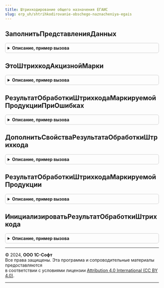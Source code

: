 ```yaml
---
title: Штрихкодирование общего назначения ЕГАИС
slug: erp_uh/shtrihkodirovanie-obschego-naznacheniya-egais
---
```



## ЗаполнитьПредставленияДанных
<details style="margin: 1em 0; padding: 0.5em; border: 1px solid #ccc; border-radius: 6px;">

<summary style="font-weight: bold; cursor: pointer;">Описание, пример вызова</summary>

```bsl

// Заполняет представления статусов, владельцев и прочую дополнительную информацию
//
// Параметры:
//  ДанныеПоШтрихкодам - (См. ШтрихкодированиеОбщегоНазначенияИС.ИнициализацияДанныхПоШтрихкодам).
//  ПараметрыСканирования - (См. ШтрихкодированиеОбщегоНазначенияИСКлиент.ПараметрыСканирования).
Процедура ЗаполнитьПредставленияДанных(ДанныеПоШтрихкодам, ПараметрыСканирования) Экспорт
```

Пример вызова
```bsl
ШтрихкодированиеОбщегоНазначенияЕГАИС.ЗаполнитьПредставленияДанных(ДанныеПоШтрихкодам, ПараметрыСканирования) 
```
</details>

## ЭтоШтрихкодАкцизнойМарки
<details style="margin: 1em 0; padding: 0.5em; border: 1px solid #ccc; border-radius: 6px;">

<summary style="font-weight: bold; cursor: pointer;">Описание, пример вызова</summary>

```bsl

// Определяет по значению штрихкода принадлежность продукции к акцизной марке. Заполняет параметр ТипШтрихкода.
//
// Параметры:
//  Штрихкод - Строка - Значение штрихкода.
//  ТипШтрихкода - Неопределено, ПеречислениеСсылка.ТипыШтрихкодов - Тип штрихкода.
// Возвращаемое значение:
//  Булево - Истина, если значение штрихкода является штрихкодом акцизной марки.
Функция ЭтоШтрихкодАкцизнойМарки(Штрихкод, ТипШтрихкода = Неопределено) Экспорт
```

Пример вызова
```bsl
Результат = ШтрихкодированиеОбщегоНазначенияЕГАИС.ЭтоШтрихкодАкцизнойМарки(Штрихкод, ТипШтрихкода);
```
</details>

## РезультатОбработкиШтрихкодаМаркируемойПродукцииПриОшибках
<details style="margin: 1em 0; padding: 0.5em; border: 1px solid #ccc; border-radius: 6px;">

<summary style="font-weight: bold; cursor: pointer;">Описание, пример вызова</summary>

```bsl

// Возвращает результат обработки штрихкода с описанием ошибки.
//
// Параметры:
//  ДанныеШтрихкода - (См. ШтрихкодированиеОбщегоНазначенияИС.ИнициализироватьДанныеШтрихкода).
// Возвращаемое значение:
//  Структура - (См. ИнициализироватьРезультатОбработкиШтрихкода).
Функция РезультатОбработкиШтрихкодаМаркируемойПродукцииПриОшибках(ДанныеШтрихкода) Экспорт
```

Пример вызова
```bsl
Результат = ШтрихкодированиеОбщегоНазначенияЕГАИС.РезультатОбработкиШтрихкодаМаркируемойПродукцииПриОшибках(ДанныеШтрихкода) 
```
</details>

## ДополнитьСвойстваРезультатаОбработкиШтрихкода
<details style="margin: 1em 0; padding: 0.5em; border: 1px solid #ccc; border-radius: 6px;">

<summary style="font-weight: bold; cursor: pointer;">Описание, пример вызова</summary>

```bsl

// Дополняет свойства структуры "Результат обработки штрихкода" - (См. ШтрихкодированиеОбщегоНазначенияИС.ИнициализироватьРезультатОбработкиШтрихкода)
//
// Параметры:
//  РезультатОбработкиШтрихкода - Структура - Описание:
// * Справки2 - Массив из СправочникСсылка.Справки2ЕГАИС - Структура с данными по справкам 2.
// * ТребуетсяВыборСправки2 - Булево - Истина, если необходимо открыть диалоговое окно с возможностью выбора справки 2.
// * АлкогольнаяПродукция - СправочникСсылка.КлассификаторАлкогольнойПродукцииЕГАИС - Элемент справочника.
//  ДанныеШтрихкода - (См. ШтрихкодированиеОбщегоНазначенияИС.ИнициализироватьДанныеШтрихкода).
//@skip-check doc-comment-type
//@skip-check doc-comment-field-type-strict
//@skip-check doc-comment-field-type
Процедура ДополнитьСвойстваРезультатаОбработкиШтрихкода(РезультатОбработкиШтрихкода, ДанныеШтрихкода = Неопределено) Экспорт
```

Пример вызова
```bsl
ШтрихкодированиеОбщегоНазначенияЕГАИС.ДополнитьСвойстваРезультатаОбработкиШтрихкода(РезультатОбработкиШтрихкода, ДанныеШтрихкода);
```
</details>

## РезультатОбработкиШтрихкодаМаркируемойПродукции
<details style="margin: 1em 0; padding: 0.5em; border: 1px solid #ccc; border-radius: 6px;">

<summary style="font-weight: bold; cursor: pointer;">Описание, пример вызова</summary>

```bsl

// Формирует структуру, описывающую результат обработки штрихкода акцизной марки.
//
// Параметры:
//  ФормаУникальныйИдентификатор - ФормаКлиентскогоПриложения - Форма, для которой выполняется обработка штрихкода
//                               - Строка - Идентификатор формы
//  ДанныеШтрихкода - (См. ШтрихкодированиеОбщегоНазначенияИС.ИнициализироватьДанныеШтрихкода)
//  ПараметрыСканирования - (См. ШтрихкодированиеОбщегоНазначенияИСКлиент.ПараметрыСканирования)
// Возвращаемое значение:
//  Структура - содержит в себе информацию по результату обработки штрихкодов алкогольной продукции.
Функция РезультатОбработкиШтрихкодаМаркируемойПродукции(ФормаУникальныйИдентификатор, ДанныеШтрихкода, ПараметрыСканирования) Экспорт
```

Пример вызова
```bsl
Результат = ШтрихкодированиеОбщегоНазначенияЕГАИС.РезультатОбработкиШтрихкодаМаркируемойПродукции(ФормаУникальныйИдентификатор, ДанныеШтрихкода, ПараметрыСканирования) 
```
</details>

## ИнициализироватьРезультатОбработкиШтрихкода
<details style="margin: 1em 0; padding: 0.5em; border: 1px solid #ccc; border-radius: 6px;">

<summary style="font-weight: bold; cursor: pointer;">Описание, пример вызова</summary>

```bsl

// Получает базовую структуру "Результат обработки штрихкода" и дополняет ее свойствами, индивидуальными для алкогольной
// продукции.
//
// Параметры:
//  ДанныеШтрихкода - (См. ШтрихкодированиеОбщегоНазначенияИС.ИнициализироватьДанныеШтрихкода).
// Возвращаемое значение:
//  Структура - (См. ШтрихкодированиеОбщегоНазначенияИС.ИнициализироватьРезультатОбработкиШтрихкода)
//       и (См. ДополнитьСвойстваРезультатаОбработкиШтрихкода)
Функция ИнициализироватьРезультатОбработкиШтрихкода(ДанныеШтрихкода = Неопределено) Экспорт
```

Пример вызова
```bsl
Результат = ШтрихкодированиеОбщегоНазначенияЕГАИС.ИнициализироватьРезультатОбработкиШтрихкода(ДанныеШтрихкода);
```
</details>

---

© 2024, **ООО 1С-Софт**  
Все права защищены. Эта программа и сопроводительные материалы предоставляются  
в соответствии с условиями лицензии [Attribution 4.0 International (CC BY 4.0)](https://creativecommons.org/licenses/by/4.0/legalcode).

---
